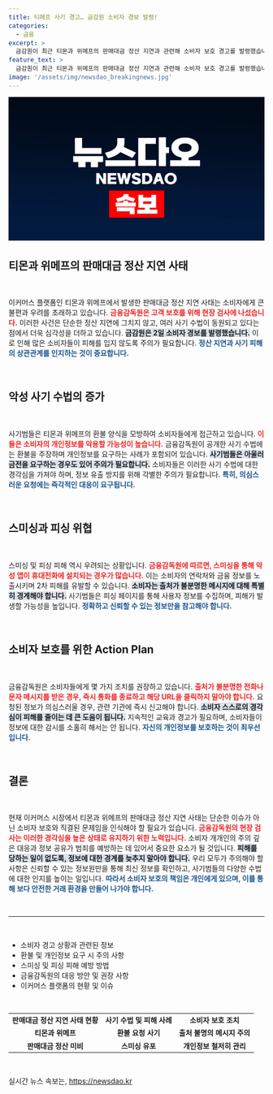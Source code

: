 ```yaml
---
title: 티메프 사기 경고… 금감원 소비자 경보 발령!
categories:
  - 금융
excerpt: >
  금감원이 최근 티몬과 위메프의 판매대금 정산 지연과 관련해 소비자 보호 경고를 발령했습니다. 환불을 빙자한 개인정보 요구 및 악성 앱 설치 시도가 급증하고 있어, 각별한 주의가 필요합니다!
feature_text: >
  금감원이 최근 티몬과 위메프의 판매대금 정산 지연과 관련해 소비자 보호 경고를 발령했습니다. 환불을 빙자한 개인정보 요구 및 악성 앱 설치 시도가 급증하고 있어, 각별한 주의가 필요합니다!
image: '/assets/img/newsdao_breakingnews.jpg'
---
```


<p><img src="/assets/img/newsdao_breakingnews.jpg" alt="implanttips 속보" /></p>

<h2 data-ke-size="size26">티몬과 위메프의 판매대금 정산 지연 사태</h2>

<p data-ke-size="size16">&nbsp;</p>

<p>이커머스 플랫폼인 티몬과 위메프에서 발생한 판매대금 정산 지연 사태는 소비자에게 큰 불편과 우려를 초래하고 있습니다. <b><span style="color: #ee2323;">금융감독원은 고객 보호를 위해 현장 검사에 나섰습니다.</span></b> 이러한 사건은 단순한 정산 지연에 그치지 않고, 여러 사기 수법이 동원되고 있다는 점에서 더욱 심각성을 더하고 있습니다. <b><span style="background-color: #21538527;">금감원은 2일 소비자 경보를 발령했습니다.</span></b> 이로 인해 많은 소비자들이 피해를 입지 않도록 주의가 필요합니다. <b><span style="color: #1a5490;">정산 지연과 사기 피해의 상관관계를 인지하는 것이 중요합니다.</span></b></p>

<p data-ke-size="size16">&nbsp;</p>

<h2 data-ke-size="size26">악성 사기 수법의 증가</h2>

<p data-ke-size="size16">&nbsp;</p>

<p>사기범들은 티몬과 위메프의 환불 양식을 모방하여 소비자들에게 접근하고 있습니다. <b><span style="color: #ee2323;">이들은 소비자의 개인정보를 악용할 가능성이 높습니다.</span></b> 금융감독원이 공개한 사기 수법에는 환불을 주장하며 개인정보를 요구하는 사례가 포함되어 있습니다. <b><span style="background-color: #21538527;">사기범들은 아울러 금전을 요구하는 경우도 있어 주의가 필요합니다.</span></b> 소비자들은 이러한 사기 수법에 대한 경각심을 가져야 하며, 정보 유출 방지를 위해 각별한 주의가 필요합니다. <b><span style="color: #1a5490;">특히, 의심스러운 요청에는 즉각적인 대응이 요구됩니다.</span></b></p>

<p data-ke-size="size16">&nbsp;</p>

<h2 data-ke-size="size26">스미싱과 피싱 위협</h2>

<p data-ke-size="size16">&nbsp;</p>

<p>스미싱 및 피싱 피해 역시 우려되는 상황입니다. <b><span style="color: #ee2323;">금융감독원에 따르면, 스미싱을 통해 악성 앱이 휴대전화에 설치되는 경우가 많습니다.</span></b> 이는 소비자의 연락처와 금융 정보를 노출시키며 2차 피해를 유발할 수 있습니다. <b><span style="background-color: #21538527;">소비자는 출처가 불분명한 메시지에 대해 특별히 경계해야 합니다.</span></b> 사기범들은 피싱 페이지를 통해 사용자 정보를 수집하며, 피해가 발생할 가능성을 높입니다. <b><span style="color: #1a5490;">정확하고 신뢰할 수 있는 정보만을 참고해야 합니다.</span></b></p>

<p data-ke-size="size16">&nbsp;</p>

<h2 data-ke-size="size26">소비자 보호를 위한 Action Plan</h2>

<p data-ke-size="size16">&nbsp;</p>

<p>금융감독원은 소비자들에게 몇 가지 조치를 권장하고 있습니다. <b><span style="color: #ee2323;">출처가 불분명한 전화나 문자 메시지를 받은 경우, 즉시 통화를 종료하고 해당 URL을 클릭하지 말아야 합니다.</span></b> 요청된 정보가 의심스러울 경우, 관련 기관에 즉시 신고해야 합니다. <b><span style="background-color: #21538527;">소비자 스스로의 경각심이 피해를 줄이는 데 큰 도움이 됩니다.</span></b> 지속적인 교육과 경고가 필요하며, 소비자들이 정보에 대한 감시를 소홀히 해서는 안 됩니다. <b><span style="color: #1a5490;">자신의 개인정보를 보호하는 것이 최우선입니다.</span></b></p>

<p data-ke-size="size16">&nbsp;</p>

<h2 data-ke-size="size26">결론</h2>

<p data-ke-size="size16">&nbsp;</p>

<p>현재 이커머스 시장에서 티몬과 위메프의 판매대금 정산 지연 사태는 단순한 이슈가 아닌 소비자 보호와 직결된 문제임을 인식해야 할 필요가 있습니다. <b><span style="color: #ee2323;">금융감독원의 현장 검사는 이러한 경각심을 높은 상태로 유지하기 위한 노력입니다.</span></b> 소비자 개개인의 주의 깊은 대응과 정보 공유가 범죄를 예방하는 데 있어서 중요한 요소가 될 것입니다. <b><span style="background-color: #21538527;">피해를 당하는 일이 없도록, 정보에 대한 경계를 늦추지 말아야 합니다.</span></b> 우리 모두가 주의해야 할 사항은 신뢰할 수 있는 정보원만을 통해 최신 정보를 확인하고, 사기범들의 다양한 수법에 대한 인지를 높이는 일입니다. <b><span style="color: #1a5490;">따라서 소비자 보호의 책임은 개인에게 있으며, 이를 통해 보다 안전한 거래 환경을 만들어 나가야 합니다.</span></b></p>

<p data-ke-size="size16">&nbsp;</p>

<hr />

<p data-ke-size="size16">&nbsp;</p>

<ul>
    <li>소비자 경고 상황과 관련된 정보</li>
    <li>환불 및 개인정보 요구 시 주의 사항</li>
    <li>스미싱 및 피싱 피해 예방 방법</li>
    <li>금융감독원의 대응 방안 및 권장 사항</li>
    <li>이커머스 플랫폼의 현황 및 이슈</li>
</ul>

<p data-ke-size="size16">&nbsp;</p>

<table style="width: 100%;">
    <tr>
        <td style="text-align: center; height: 17px;"><b>판매대금 정산 지연 사태 현황</b></td>
        <td style="text-align: center; height: 17px;"><b>사기 수법 및 피해 사례</b></td>
        <td style="text-align: center; height: 17px;"><b>소비자 보호 조치</b></td>
    </tr>
    <tr>
        <td style="text-align: center; height: 17px;"><b>티몬과 위메프</b></td>
        <td style="text-align: center; height: 17px;"><b>환불 요청 사기</b></td>
        <td style="text-align: center; height: 17px;"><b>출처 불명의 메시지 주의</b></td>
    </tr>
    <tr>
        <td style="text-align: center; height: 17px;"><b>판매대금 정산 미비</b></td>
        <td style="text-align: center; height: 17px;"><b>스미싱 유포</b></td>
        <td style="text-align: center; height: 17px;"><b>개인정보 철저히 관리</b></td>
    </tr>
</table>

<p data-ke-size="size16">&nbsp;</p>
실시간 뉴스 속보는, <a href="https://newsdao.kr" rel="dofollow">https://newsdao.kr</a>


